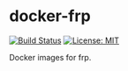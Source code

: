# docker-frp
[![Build Status](https://ci.quacker.org/api/badges/d/docker-frp/status.svg)](https://ci.quacker.org/d/docker-frp)
[![License: MIT](https://img.shields.io/badge/License-MIT-yellow.svg)](https://opensource.org/licenses/MIT)

Docker images for frp.
